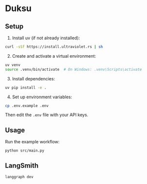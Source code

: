 # Duksu

## Setup

1. Install uv (if not already installed):
```bash
curl -sSf https://install.ultraviolet.rs | sh
```

2. Create and activate a virtual environment:
```bash
uv venv
source .venv/bin/activate  # On Windows: .venv\Scripts\activate
```

3. Install dependencies:
```bash
uv pip install -e .
```

4. Set up environment variables:
```bash
cp .env.example .env
```
Then edit the `.env` file with your API keys.

## Usage

Run the example workflow:
```bash
python src/main.py
``` 


## LangSmith
```
langgraph dev
```